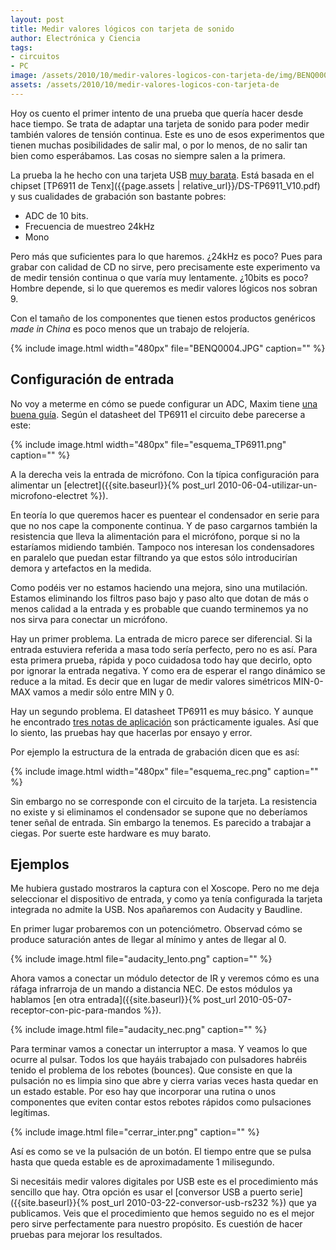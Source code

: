 ```yaml
---
layout: post
title: Medir valores lógicos con tarjeta de sonido
author: Electrónica y Ciencia
tags:
- circuitos
- PC
image: /assets/2010/10/medir-valores-logicos-con-tarjeta-de/img/BENQ0004.JPG
assets: /assets/2010/10/medir-valores-logicos-con-tarjeta-de
---
```


Hoy os cuento el primer intento de una prueba que quería hacer desde hace tiempo. Se trata de adaptar una tarjeta de sonido para poder medir también valores de tensión continua. Este es uno de esos experimentos que tienen muchas posibilidades de salir mal, o por lo menos, de no salir tan bien como esperábamos. Las cosas no siempre salen a la primera.

La prueba la he hecho con una tarjeta USB [muy barata](http://www.dealextreme.com/details.dx/sku.22475). Está basada en el chipset [TP6911 de Tenx]({{page.assets | relative_url}}/DS-TP6911_V10.pdf) y sus cualidades de grabación son bastante pobres:

- ADC de 10 bits.
- Frecuencia de muestreo 24kHz
- Mono

Pero más que suficientes para lo que haremos. ¿24kHz es poco? Pues para grabar con calidad de CD no sirve, pero precisamente este experimento va de medir tensión continua o que varía muy lentamente. ¿10bits es poco? Hombre depende, si lo que queremos es medir valores lógicos nos sobran 9.

Con el tamaño de los componentes que tienen estos productos genéricos *made in China* es poco menos que un trabajo de relojería.

{% include image.html width="480px" file="BENQ0004.JPG" caption="" %}

## Configuración de entrada

No voy a meterme en cómo se puede configurar un ADC, Maxim tiene [una buena guía](http://www.maxim-ic.com/app-notes/index.mvp/id/1108). Según el datasheet del TP6911 el circuito debe parecerse a este:

{% include image.html width="480px" file="esquema_TP6911.png" caption="" %}

A la derecha veis la entrada de micrófono. Con la típica configuración para alimentar un [electret]({{site.baseurl}}{% post_url 2010-06-04-utilizar-un-microfono-electret %}).

En teoría lo que queremos hacer es puentear el condensador en serie para que no nos cape la componente continua. Y de paso cargarnos también la resistencia que lleva la alimentación para el micrófono, porque si no la estaríamos midiendo también. Tampoco nos interesan los condensadores en paralelo que puedan estar filtrando ya que estos sólo introducirían demora y artefactos en la medida.

Como podéis ver no estamos haciendo una mejora, sino una mutilación. Estamos eliminando los filtros paso bajo y paso alto que dotan de más o menos calidad a la entrada y es probable que cuando terminemos ya no nos sirva para conectar un micrófono.

Hay un primer problema. La entrada de micro parece ser diferencial. Si la entrada estuviera referida a masa todo sería perfecto, pero no es así. Para esta primera prueba, rápida y poco cuidadosa todo hay que decirlo, opto por ignorar la entrada negativa. Y como era de esperar el rango dinámico se reduce a la mitad. Es decir que en lugar de medir valores simétricos MIN-0-MAX vamos a medir sólo entre MIN y 0.

Hay un segundo problema. El datasheet TP6911 es muy básico. Y aunque he encontrado [tres notas de aplicación](http://www.iamnota.net/hw:tp6911) son prácticamente iguales. Así que lo siento, las pruebas hay que hacerlas por ensayo y error.

Por ejemplo la estructura de la entrada de grabación dicen que es así:

{% include image.html width="480px" file="esquema_rec.png" caption="" %}

Sin embargo no se corresponde con el circuito de la tarjeta. La resistencia no existe y si eliminamos el condensador se supone que no deberíamos tener señal de entrada. Sin embargo la tenemos. Es parecido a trabajar a ciegas. Por suerte este hardware es muy barato.

## Ejemplos

Me hubiera gustado mostraros la captura con el Xoscope. Pero no me deja seleccionar el dispositivo de entrada, y como ya tenía configurada la tarjeta integrada no admite la USB. Nos apañaremos con Audacity y Baudline.

En primer lugar probaremos con un potenciómetro. Observad cómo se produce saturación antes de llegar al mínimo y antes de llegar al 0.

{% include image.html file="audacity_lento.png" caption="" %}

Ahora vamos a conectar un módulo detector de IR y veremos cómo es una ráfaga infrarroja de un mando a distancia NEC. De estos módulos ya hablamos [en otra entrada]({{site.baseurl}}{% post_url 2010-05-07-receptor-con-pic-para-mandos %}).

{% include image.html file="audacity_nec.png" caption="" %}

Para terminar vamos a conectar un interruptor a masa. Y veamos lo que ocurre al pulsar. Todos los que hayáis trabajado con pulsadores habréis tenido el problema de los rebotes (bounces). Que consiste en que la pulsación no es limpia sino que abre y cierra varias veces hasta quedar en un estado estable. Por eso hay que incorporar una rutina o unos componentes que eviten contar estos rebotes rápidos como pulsaciones legítimas.

{% include image.html file="cerrar_inter.png" caption="" %}

Así es como se ve la pulsación de un botón. El tiempo entre que se pulsa hasta que queda estable es de aproximadamente 1 milisegundo.

Si necesitáis medir valores digitales por USB este es el procedimiento más sencillo que hay. Otra opción es usar el [conversor USB a puerto serie]({{site.baseurl}}{% post_url 2010-03-22-conversor-usb-rs232 %}) que ya publicamos. Veis que el procedimiento que hemos seguido no es el mejor pero sirve perfectamente para nuestro propósito. Es cuestión de hacer pruebas para mejorar los resultados.

